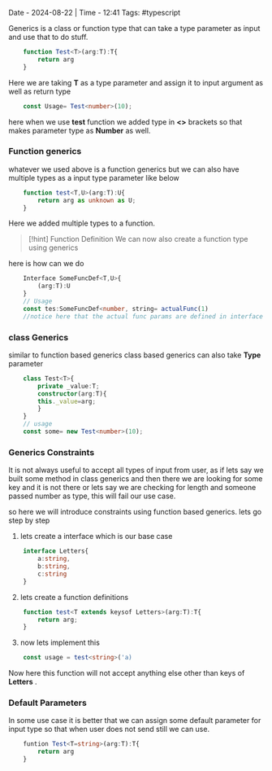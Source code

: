 Date - 2024-08-22  |  Time - 12:41
Tags: #typescript 

Generics is a class or function type that can take a type parameter as input and use that to do stuff. 

```ts
	function Test<T>(arg:T):T{
		return arg
	}
```
Here we are taking **T** as a type parameter and assign it to input argument as well as return type

```ts
	const Usage= Test<number>(10);
```
here when we use **test** function we added type in **<>** brackets so that makes parameter type as **Number** as well.

### Function generics

whatever we used above is a function generics but we can also have multiple types as a input type parameter like below

```ts
	function test<T,U>(arg:T):U{
		return arg as unknown as U;
	}
```

Here we added multiple types to a function. 

> [!hint] Function Definition
> We can now also create a function type using generics

here is how can we do

```ts
	Interface SomeFuncDef<T,U>{
		(arg:T):U
	}
	// Usage
	const tes:SomeFuncDef<number, string= actualFunc(1)
	//notice here that the actual func params are defined in interface as arg, so even though we needed to pass two types , we just needed to pass one actual func param
```


### class Generics

similar to function based generics class based generics can also take **Type** parameter

```ts
	class Test<T>{
		private _value:T;
		constructor(arg:T){
		this._value=arg;
		}
	}
	// usage
	const some= new Test<number>(10);
```

### Generics Constraints

It is not always useful to accept all types of input from user, as if lets say we built some method in class generics and then there we are looking for some key and it is not there or lets say we are checking for length and someone passed number as type, this will fail our use case.

so here we will introduce constraints using function based generics.
lets go step by step
1. lets create a interface which is our base case
```ts
	interface Letters{
		a:string,
		b:string,
		c:string
	}
```
2. lets create a function definitions
```ts
	function test<T extends keysof Letters>(arg:T):T{
		return arg;
	}
```
3. now lets implement this 
```ts
	const usage = test<string>('a)
```
Now here this function will not accept anything else other than keys of **Letters** . 

### Default Parameters
In some use case it is better that we can assign some default parameter for input type so that when user does not send still we can use. 

```ts 
	funtion Test<T=string>(arg:T):T{
		return arg
	}
```

